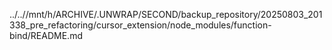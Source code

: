 ../..//mnt/h/ARCHIVE/.UNWRAP/SECOND/backup_repository/20250803_201338_pre_refactoring/cursor_extension/node_modules/function-bind/README.md